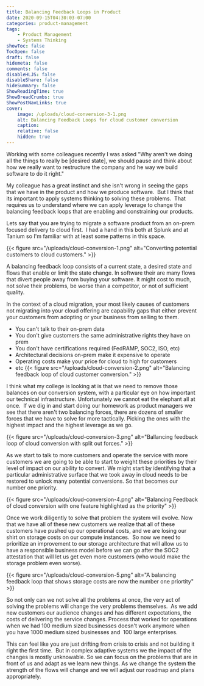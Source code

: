 ```yaml
---
title: Balancing Feedback Loops in Product
date: 2020-09-15T04:30:03-07:00
categories: product-management
tags:
    - Product Management
    - Systems Thinking
showToc: false
TocOpen: false
draft: false
hidemeta: false
comments: false
disableHLJS: false
disableShare: false
hideSummary: false
ShowReadingTime: true
ShowBreadCrumbs: true
ShowPostNavLinks: true
cover:
    image: /uploads/cloud-conversion-3-1.png
    alt: Balancing Feedback Loops for cloud customer conversion
    caption:
    relative: false
    hidden: true
---
```

Working with some colleagues recently I was asked "Why aren't we doing all the things to really be \[desired state\], we should pause and think about how we really want to restructure the company and he way we build software to do it right."

My colleague has a great instinct and she isn't wrong in seeing the gaps that we have in the product and how we produce software.&nbsp; But I think that its important to apply systems thinking to solving these problems.&nbsp; That requires us to understand where we can apply leverage to change the balancing feedback loops that are enabling and constraining our products.<!--more-->

Lets say that you are trying to migrate a software product from an on-prem focused delivery to cloud first.&nbsp; I had a hand in this both at Splunk and at Tanium so I'm familiar with at least some patterns in this space.&nbsp;

{{< figure src="/uploads/cloud-conversion-1.png" alt="Converting potential customers to cloud customers." >}}

A balancing feedback loop consists of a current state, a desired state and flows that enable or limit the state change. In software their are many flows that divert people away from buying your software. It might cost to much,&nbsp; not solve their problems, be worse than a competitor, or not of sufficient quality.&nbsp;

In the context of a cloud migration, your most likely causes of customers not migrating into your cloud offering are capability gaps that either prevent your customers from adopting or your business from selling to them.

* You can't talk to their on-prem data
* You don't give customers the same administrative rights they have on prem
* You don't have certifications required (FedRAMP, SOC2, ISO, etc)
* Architectural decisions on-prem make it expensive to operate
* Operating costs make your price for cloud to high for customers
* etc
{{< figure src="/uploads/cloud-conversion-2.png" alt="Balancing feedback loop of cloud customer conversion." >}}

I think what my college is looking at is that we need to remove those balances on our conversion system, with a particular eye on how important our technical infrastructure. Unfortunately we cannot eat the elephant all at once.&nbsp; If we dig in and start doing our homework as product managers we see that there aren't two balancing forces, there are dozens of smaller forces that we have to solve for more tactically. Picking the ones with the highest impact and the highest leverage as we go.

{{< figure src="/uploads/cloud-conversion-3.png" alt="Ballancing feedback loop of cloud conversion with split out forces." >}}

As we start to talk to more customers and operate the service with more customers we are going to be able to start to weight these priorities by their level of impact on our ability to convert. We might start by identifying that a particular administrative surface that we took away in cloud needs to be restored to unlock many potential conversions. So that becomes our number one priority.

{{< figure src="/uploads/cloud-conversion-4.png" alt="Balancing Feedback of cloud conversion with one feature highlighted as the priority" >}}

Once we work diligently to solve that problem the system will evolve. Now that we have all of these new customers we realize that all of these customers have pushed up our operational costs, and we are losing our shirt on storage costs on our compute instances.&nbsp; So now we need to prioritize an improvement to our storage architecture that will allow us to have a responsible business model before we can go after the SOC2 attestation that will let us get even more customers (who would make the storage problem even worse).

{{< figure src="/uploads/cloud-conversion-5.png" alt="A balancing feedback loop that shows storage costs are now the number one priortity" >}}

So not only can we not solve all the problems at once, the very act of solving the problems will change the very problems themselves.&nbsp; As we add new customers our audience changes and has different expectations, the costs of delivering the service changes. Process that worked for operations when we had 100 medium sized businesses doesn't work anymore when you have 1000 medium sized businesses and&nbsp; 100 large enterprises.&nbsp;

This can feel like you are just drifting from crisis to crisis and not building it right the first time.&nbsp; But in complex adaptive systems we the impact of the changes is mostly unknowable. So we can focus on the problems that are in front of us and adapt as we learn new things. As we change the system the strength of the flows will change and we will adjust our roadmap and plans appropriately.